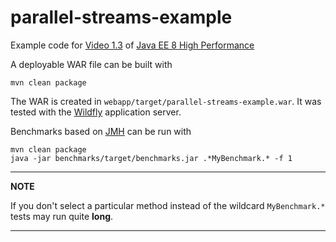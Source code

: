 parallel-streams-example
========================

Example code for [Video 1.3](../Video_1.3) of [Java EE 8 High Performance](https://github.com/PacktPublishing/Java-EE-8-High-Performance-video-)

A deployable WAR file can be built with

    mvn clean package

The WAR is created in `webapp/target/parallel-streams-example.war`. It was tested with the [Wildfly](http://wildfly.org) application server.

Benchmarks based on [JMH](http://openjdk.java.net/projects/code-tools/jmh/) can be run with

    mvn clean package
    java -jar benchmarks/target/benchmarks.jar .*MyBenchmark.* -f 1
    
---
**NOTE**

If you don't select a particular method instead of the wildcard `MyBenchmark.*` tests may run quite **long**.

---
